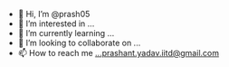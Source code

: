 - 👋 Hi, I’m @prash05
- 👀 I’m interested in ...
- 🌱 I’m currently learning ...
- 💞️ I’m looking to collaborate on ...
- 📫 How to reach me ...prashant.yadav.iitd@gmail.com

<!---
prash05/prash05 is a ✨ special ✨ repository because its `README.md` (this file) appears on your GitHub profile.
You can click the Preview link to take a look at your changes.
--->
